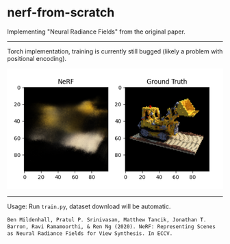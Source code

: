 # nerf-from-scratch
Implementing "Neural Radiance Fields" from the original paper.

<hr>

Torch implementation, training is currently still bugged (likely a problem with positional encoding).

<img src="img/bugged_comparison.png"/>
<hr>

Usage: Run `train.py`, dataset download will be automatic.

```
Ben Mildenhall, Pratul P. Srinivasan, Matthew Tancik, Jonathan T. Barron, Ravi Ramamoorthi, & Ren Ng (2020). NeRF: Representing Scenes as Neural Radiance Fields for View Synthesis. In ECCV.
```